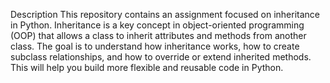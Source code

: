 Description
This repository contains an assignment focused on inheritance in Python. Inheritance is a key concept in object-oriented programming (OOP) that allows a class to inherit attributes and methods from another class. The goal is to understand how inheritance works, how to create subclass relationships, and how to override or extend inherited methods. This will help you build more flexible and reusable code in Python.
